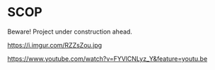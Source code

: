 # SCOP


Beware! Project under construction ahead.

https://i.imgur.com/RZZsZou.jpg

https://www.youtube.com/watch?v=FYVlCNLyz_Y&feature=youtu.be
